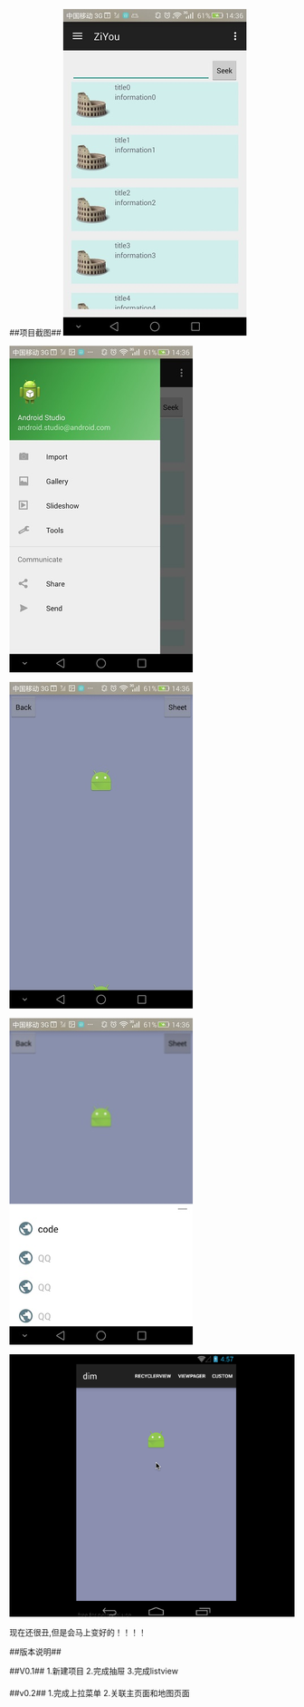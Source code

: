 ##项目截图##
![原型.jpeg](https://github.com/ZiYouGO/ZiYouDemo/blob/master/GUI-Demo/screenshot/Screenshot_2016-04-08-14-36-03.jpeg)

![原型.jpeg](https://github.com/ZiYouGO/ZiYouDemo/blob/master/GUI-Demo/screenshot/Screenshot_2016-04-08-14-36-15.jpeg)

![原型.jpeg](https://github.com/ZiYouGO/ZiYouDemo/blob/master/GUI-Demo/screenshot/Screenshot_2016-04-08-14-36-22.jpeg)

![原型.jpeg](https://github.com/ZiYouGO/ZiYouDemo/blob/master/GUI-Demo/screenshot/Screenshot_2016-04-08-14-36-32.jpeg)

![效果图.gif](https://github.com/ZiYouGO/ZiYouDemo/blob/master/GUI-Demo/screenshot/SweetSheet.gif)

现在还很丑,但是会马上变好的！！！！

##版本说明##

##V0.1##
1.新建项目
2.完成抽屉
3.完成listview
####
##v0.2##
1.完成上拉菜单
2.关联主页面和地图页面




